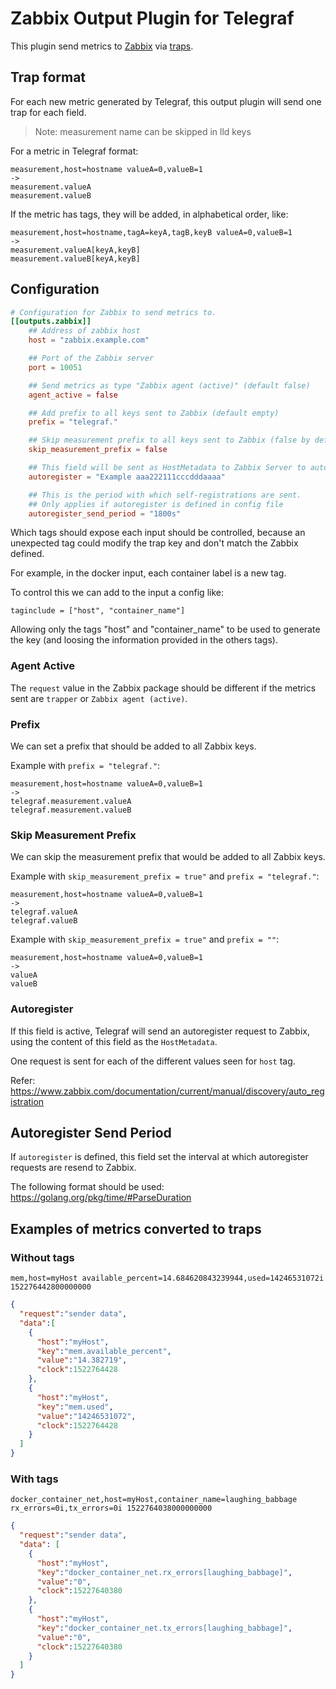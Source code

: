 # Zabbix Output Plugin for Telegraf

This plugin send metrics to [Zabbix](https://www.zabbix.com/) via [traps](https://www.zabbix.com/documentation/3.4/manual/config/items/itemtypes/trapper).

## Trap format
For each new metric generated by Telegraf, this output plugin will send one trap for each field.

> Note: measurement name can be skipped in lld keys

For a metric in Telegraf format:
```
measurement,host=hostname valueA=0,valueB=1
->
measurement.valueA
measurement.valueB
```

If the metric has tags, they will be added, in alphabetical order, like:
```
measurement,host=hostname,tagA=keyA,tagB,keyB valueA=0,valueB=1
->
measurement.valueA[keyA,keyB]
measurement.valueB[keyA,keyB]
```

## Configuration

```toml
# Configuration for Zabbix to send metrics to.
[[outputs.zabbix]]
	## Address of zabbix host
	host = "zabbix.example.com"

	## Port of the Zabbix server
	port = 10051

	## Send metrics as type "Zabbix agent (active)" (default false)
	agent_active = false

	## Add prefix to all keys sent to Zabbix (default empty)
	prefix = "telegraf."

	## Skip measurement prefix to all keys sent to Zabbix (false by default)
	skip_measurement_prefix = false

	## This field will be sent as HostMetadata to Zabbix Server to autoregister the host.
	autoregister = "Example aaa222111cccdddaaaa"

	## This is the period with which self-registrations are sent.
	## Only applies if autoregister is defined in config file
	autoregister_send_period = "1800s"
```

Which tags should expose each input should be controlled, because an unexpected tag could modify the trap key and don't match the Zabbix defined.

For example, in the docker input, each container label is a new tag.

To control this we can add to the input a config like:
```
taginclude = ["host", "container_name"]
```

Allowing only the tags "host" and "container_name" to be used to generate the key (and loosing the information provided in the others tags).


### Agent Active
The ``request`` value in the Zabbix package should be different if the metrics sent are ``trapper`` or ``Zabbix agent (active)``.

### Prefix
We can set a prefix that should be added to all Zabbix keys.

Example with ``prefix = "telegraf."``:
```
measurement,host=hostname valueA=0,valueB=1
->
telegraf.measurement.valueA
telegraf.measurement.valueB
```

### Skip Measurement Prefix
We can skip the measurement prefix that would be added to all Zabbix keys.

Example with ``skip_measurement_prefix = true"`` and ``prefix = "telegraf."``:
```
measurement,host=hostname valueA=0,valueB=1
->
telegraf.valueA
telegraf.valueB
```

Example with ``skip_measurement_prefix = true"`` and ``prefix = ""``:
```
measurement,host=hostname valueA=0,valueB=1
->
valueA
valueB
```

### Autoregister
If this field is active, Telegraf will send an autoregister request to Zabbix, using the content of this field as the ``HostMetadata``.

One request is sent for each of the different values seen for ``host`` tag.

Refer: https://www.zabbix.com/documentation/current/manual/discovery/auto_registration

## Autoregister Send Period
If ``autoregister`` is defined, this field set the interval at which autoregister requests are resend to Zabbix.

The following format should be used: https://golang.org/pkg/time/#ParseDuration

## Examples of metrics converted to traps

### Without tags

```
mem,host=myHost available_percent=14.684620843239944,used=14246531072i 152276442800000000
```

```json
{
  "request":"sender data",
  "data":[
    {
      "host":"myHost",
      "key":"mem.available_percent",
      "value":"14.382719",
      "clock":1522764428
    },
    {
      "host":"myHost",
      "key":"mem.used",
      "value":"14246531072",
      "clock":1522764428
    }
  ]
}
```

### With tags

```
docker_container_net,host=myHost,container_name=laughing_babbage rx_errors=0i,tx_errors=0i 1522764038000000000
```

```json
{
  "request":"sender data",
  "data": [
    {
      "host":"myHost",
      "key":"docker_container_net.rx_errors[laughing_babbage]",
      "value":"0",
      "clock":15227640380
    },
    {
      "host":"myHost",
      "key":"docker_container_net.tx_errors[laughing_babbage]",
      "value":"0",
      "clock":15227640380
    }
  ]
}
```